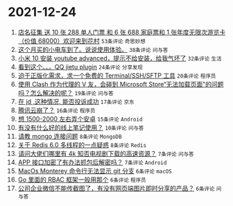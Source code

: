 # 2021-12-24

1. [店名征集 送 10 张 288 单人门票 和 6 张 688 家庭票和 1 张年度无限次游览卡（价值 68000）欢迎来到花村](https://www.v2ex.com/t/824132) `53条评论` `奇思妙想`
1. [这个月买的小电车到了。说说使用体验。](https://www.v2ex.com/t/824140) `38条评论` `问与答`
1. [小米 10 安装 youtube advanced，提示不给安装，给我气坏了](https://www.v2ex.com/t/824148) `32条评论` `生活`
1. [看到这个。。。QQ jietu plugin](https://www.v2ex.com/t/824156) `24条评论` `分享发现`
1. [迫于正版化需求，求一个免费的 Terminal/SSH/SFTP 工具](https://www.v2ex.com/t/824167) `20条评论` `程序员`
1. [使用 Clash 作为代理的 V 友，会碰到 Microsoft Store“无法加载页面"的问题吗？怎么解决的呢？](https://www.v2ex.com/t/824125) `19条评论` `问与答`
1. [在 jd ,这种情况, 能否投诉成功](https://www.v2ex.com/t/824146) `17条评论` `京东`
1. [腾讯云崩了？](https://www.v2ex.com/t/824131) `16条评论` `程序员`
1. [想 1500-2000 左右弄个安卓](https://www.v2ex.com/t/824126) `15条评论` `Android`
1. [有没有什么好的线上笔记使用？](https://www.v2ex.com/t/824151) `10条评论` `问与答`
1. [请教 mongo 连接问题](https://www.v2ex.com/t/824143) `8条评论` `MongoDB`
1. [关于 Redis 6.0 多线程的一点疑惑](https://www.v2ex.com/t/824128) `8条评论` `Redis`
1. [请问大佬们哪里有 4k 知否电视剧下载的高速资源？](https://www.v2ex.com/t/824173) `7条评论` `问与答`
1. [APP 接口加密了有办法抓包后解密吗？](https://www.v2ex.com/t/824155) `7条评论` `Android`
1. [MacOs Monterey 命令行无法显示 git 分支](https://www.v2ex.com/t/824149) `6条评论` `macOS`
1. [Go 里面的 RBAC 框架一般用那个](https://www.v2ex.com/t/824138) `6条评论` `程序员`
1. [公司企业微信不能传截图了，有没有网页端图片即时分享的产品？](https://www.v2ex.com/t/824135) `6条评论` `问与答`

